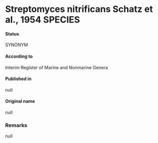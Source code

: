 # Streptomyces nitrificans Schatz et al., 1954 SPECIES

#### Status
SYNONYM

#### According to
Interim Register of Marine and Nonmarine Genera

#### Published in
null

#### Original name
null

### Remarks
null